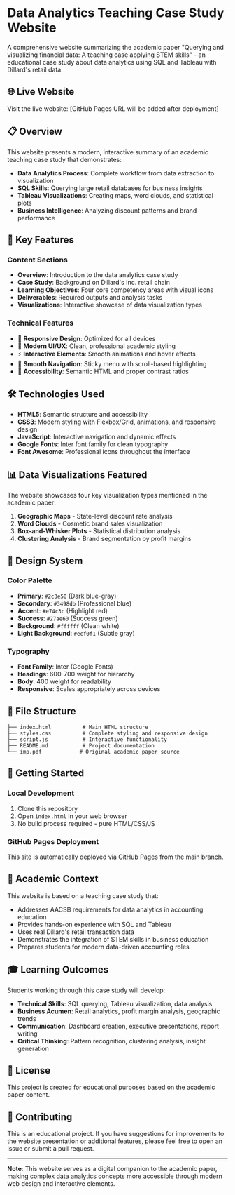 # Data Analytics Teaching Case Study Website

A comprehensive website summarizing the academic paper "Querying and visualizing financial data: A teaching case applying STEM skills" - an educational case study about data analytics using SQL and Tableau with Dillard's retail data.

## 🌐 Live Website

Visit the live website: [GitHub Pages URL will be added after deployment]

## 📋 Overview

This website presents a modern, interactive summary of an academic teaching case study that demonstrates:

- **Data Analytics Process**: Complete workflow from data extraction to visualization
- **SQL Skills**: Querying large retail databases for business insights  
- **Tableau Visualizations**: Creating maps, word clouds, and statistical plots
- **Business Intelligence**: Analyzing discount patterns and brand performance

## 🎯 Key Features

### Content Sections
- **Overview**: Introduction to the data analytics case study
- **Case Study**: Background on Dillard's Inc. retail chain
- **Learning Objectives**: Four core competency areas with visual icons
- **Deliverables**: Required outputs and analysis tasks
- **Visualizations**: Interactive showcase of data visualization types

### Technical Features
- 📱 **Responsive Design**: Optimized for all devices
- 🎨 **Modern UI/UX**: Clean, professional academic styling
- ⚡ **Interactive Elements**: Smooth animations and hover effects
- 🧭 **Smooth Navigation**: Sticky menu with scroll-based highlighting
- 🎯 **Accessibility**: Semantic HTML and proper contrast ratios

## 🛠️ Technologies Used

- **HTML5**: Semantic structure and accessibility
- **CSS3**: Modern styling with Flexbox/Grid, animations, and responsive design
- **JavaScript**: Interactive navigation and dynamic effects
- **Google Fonts**: Inter font family for clean typography
- **Font Awesome**: Professional icons throughout the interface

## 📊 Data Visualizations Featured

The website showcases four key visualization types mentioned in the academic paper:

1. **Geographic Maps** - State-level discount rate analysis
2. **Word Clouds** - Cosmetic brand sales visualization  
3. **Box-and-Whisker Plots** - Statistical distribution analysis
4. **Clustering Analysis** - Brand segmentation by profit margins

## 🎨 Design System

### Color Palette
- **Primary**: `#2c3e50` (Dark blue-gray)
- **Secondary**: `#3498db` (Professional blue)
- **Accent**: `#e74c3c` (Highlight red)
- **Success**: `#27ae60` (Success green)
- **Background**: `#ffffff` (Clean white)
- **Light Background**: `#ecf0f1` (Subtle gray)

### Typography
- **Font Family**: Inter (Google Fonts)
- **Headings**: 600-700 weight for hierarchy
- **Body**: 400 weight for readability
- **Responsive**: Scales appropriately across devices

## 📁 File Structure

```
├── index.html          # Main HTML structure
├── styles.css          # Complete styling and responsive design
├── script.js           # Interactive functionality
├── README.md           # Project documentation
└── imp.pdf            # Original academic paper source
```

## 🚀 Getting Started

### Local Development
1. Clone this repository
2. Open `index.html` in your web browser
3. No build process required - pure HTML/CSS/JS

### GitHub Pages Deployment
This site is automatically deployed via GitHub Pages from the main branch.

## 📖 Academic Context

This website is based on a teaching case study that:

- Addresses AACSB requirements for data analytics in accounting education
- Provides hands-on experience with SQL and Tableau
- Uses real Dillard's retail transaction data
- Demonstrates the integration of STEM skills in business education
- Prepares students for modern data-driven accounting roles

## 🎓 Learning Outcomes

Students working through this case study will develop:

- **Technical Skills**: SQL querying, Tableau visualization, data analysis
- **Business Acumen**: Retail analytics, profit margin analysis, geographic trends
- **Communication**: Dashboard creation, executive presentations, report writing
- **Critical Thinking**: Pattern recognition, clustering analysis, insight generation

## 📄 License

This project is created for educational purposes based on the academic paper content.

## 🤝 Contributing

This is an educational project. If you have suggestions for improvements to the website presentation or additional features, please feel free to open an issue or submit a pull request.

---

**Note**: This website serves as a digital companion to the academic paper, making complex data analytics concepts more accessible through modern web design and interactive elements.